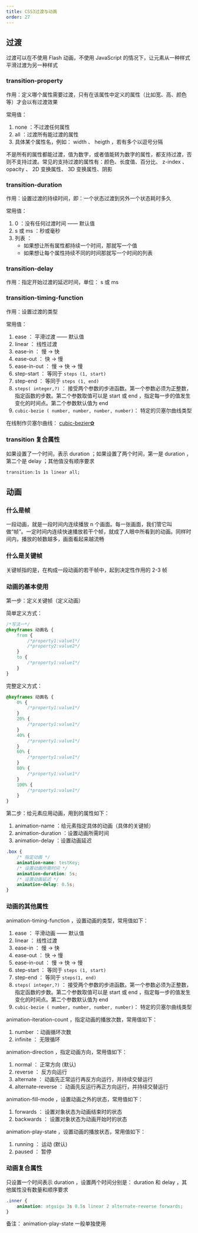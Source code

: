 ```yaml
---
title: CSS3过渡与动画
order: 27
---
```


## 过渡

过渡可以在不使用 Flash 动画，不使用 JavaScript 的情况下，让元素从一种样式平滑过渡为另一种样式

### transition-property

作用：定义哪个属性需要过渡，只有在该属性中定义的属性（比如宽、高、颜色等）才会以有过渡效果

常用值：
1. none ：不过渡任何属性
2. all ：过渡所有能过渡的属性
3. 具体某个属性名，例如： width 、 heigth ，若有多个以逗号分隔

不是所有的属性都能过渡，值为数字，或者值能转为数字的属性，都支持过渡，否则不支持过渡。常见的支持过渡的属性有：颜色、长度值、百分比、 z-index 、 opacity 、 2D 变换属性、 3D 变换属性、阴影

### transition-duration

作用：设置过渡的持续时间，即：一个状态过渡到另外一个状态耗时多久

常用值： 
1. 0 ：没有任何过渡时间 —— 默认值
2. s 或 ms ：秒或毫秒
3. 列表 ： 
	+ 如果想让所有属性都持续一个时间，那就写一个值
	+ 如果想让每个属性持续不同的时间那就写一个时间的列表

### transition-delay

作用：指定开始过渡的延迟时间，单位： s 或 ms

### transition-timing-function

作用：设置过渡的类型

常用值：
1. ease ： 平滑过渡 —— 默认值 
2. linear ： 线性过渡 
3. ease-in ： 慢 → 快
4. ease-out ： 快 → 慢
5. ease-in-out ： 慢 → 快 → 慢 
6. step-start ： 等同于 `steps (1, start)`
7. step-end ： 等同于 `steps (1, end)`
8. `steps( integer,?)` ： 接受两个参数的步进函数。第一个参数必须为正整数，指定函数的步数。第二个参数取值可以是 start 或 end ，指定每一步的值发生变化的时间点。第二个参数默认值为 end 
9. `cubic-bezie ( number, number, number, number)`： 特定的贝塞尔曲线类型

在线制作贝塞尔曲线： [cubic-bezier✿](https://cubic-bezier.com/#.17,.67,.83,.67)

### transition 复合属性

如果设置了一个时间，表示 duration ；如果设置了两个时间，第一是 duration ，第二个是 delay ；其他值没有顺序要求

```css
transition:1s 1s linear all;
```

## 动画

### 什么是帧

一段动画，就是一段时间内连续播放 n 个画面。每一张画面，我们管它叫做“帧”。一定时间内连续快速播放若干个帧，就成了人眼中所看到的动画。同样时间内，播放的帧数越多，画面看起来越流畅

### 什么是关键帧

关键帧指的是，在构成一段动画的若干帧中，起到决定性作用的 2-3 帧

### 动画的基本使用

第一步：定义关键帧（定义动画）

简单定义方式：
```css
/*写法一*/ 
@keyframes 动画名 {
	from {
		/*property1:value1*/
		/*property2:value2*/
	} 
	to {
		/*property1:value1*/
	}
}
```

完整定义方式：
```css
@keyframes 动画名 {
	0% {
		/*property1:value1*/
	}
	20% {
		/*property1:value1*/
	} 
	40% {
		/*property1:value1*/
	} 
	60% { 
		/*property1:value1*/
	} 
	80% {
		/*property1:value1*/
	} 
	100% {
		/*property1:value1*/
	}
}
```

第二步：给元素应用动画，用到的属性如下：
1. animation-name ：给元素指定具体的动画（具体的关键帧）
2. animation-duration ：设置动画所需时间
3. animation-delay ：设置动画延迟

```css
.box {
	/* 指定动画 */
	animation-name: testKey;
	/* 设置动画所需时间 */
	animation-duration: 5s;
	/* 设置动画延迟 */
	animation-delay: 0.5s;
}
```

### 动画的其他属性

animation-timing-function ，设置动画的类型，常用值如下：
1. ease ： 平滑动画 —— 默认值 
2. linear ： 线性过渡 
3. ease-in ： 慢 → 快 
4. ease-out ： 快 → 慢 
5. ease-in-out ： 慢 → 快 → 慢 
6. step-start ： 等同于 `steps (1, start)` 
7. step-end ： 等同于 `steps(1, end)`
8. `steps( integer,?)` ： 接受两个参数的步进函数。第一个参数必须为正整数，指定函数的步数。第二个参数取值可以是 start 或 end ，指定每一步的值发生变化的时间点。第二个参数默认值为 end 
9. `cubic-bezie ( number, number, number, number)`： 特定的贝塞尔曲线类型

animation-iteration-count ，指定动画的播放次数，常用值如下：
1. number ：动画循环次数
2. infinite ： 无限循环

animation-direction ，指定动画方向，常用值如下： 
1. normal ： 正常方向 (默认) 
2. reverse ： 反方向运行 
3. alternate ： 动画先正常运行再反方向运行，并持续交替运行 
4. alternate-reverse ： 动画先反运行再正方向运行，并持续交替运行

animation-fill-mode ，设置动画之外的状态，常用值如下：
1. forwards ： 设置对象状态为动画结束时的状态
2. backwards ： 设置对象状态为动画开始时的状态

animation-play-state ，设置动画的播放状态，常用值如下： 
1. running ： 运动 (默认) 
2. paused ： 暂停

### 动画复合属性

只设置一个时间表示 duration ，设置两个时间分别是： duration 和 delay ，其他属性没有数量和顺序要求

```css
.inner { 
	animation: atguigu 3s 0.5s linear 2 alternate-reverse forwards;
}
```

备注： animation-play-state 一般单独使用
